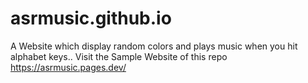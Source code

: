 # asrmusic.github.io
A Website which display random colors and plays music when you hit alphabet keys..
Visit the Sample Website of this repo
https://asrmusic.pages.dev/

